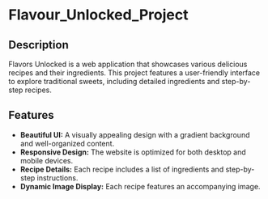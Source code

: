 # Flavour_Unlocked_Project
## Description
Flavors Unlocked is a web application that showcases various delicious recipes and their ingredients. This project features a user-friendly interface to explore traditional sweets, including detailed ingredients and step-by-step recipes.
## Features
- **Beautiful UI:** A visually appealing design with a gradient background and well-organized content.
- **Responsive Design:** The website is optimized for both desktop and mobile devices.
- **Recipe Details:** Each recipe includes a list of ingredients and step-by-step instructions.
- **Dynamic Image Display:** Each recipe features an accompanying image.

